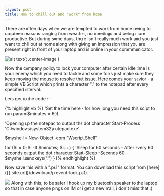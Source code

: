 ```yaml
---
layout: post
title: How to chill out and "work" from home
---
```


There are often days when we are tempted to work from home owing to umpteen reasons ranging from weather, no meetings and being more productive. But during some days, there isn't really much work and you just want to chill out at home along with giving an impression that you are present right in front of your laptop and is online in your commmunicator. 

![alt text](http://d2ws0xxnnorfdo.cloudfront.net/meme/260667 "Working/Chilling from Home"){: .center-image }

Now the company policy to lock your computer after certain idle time is your enemy which you need to tackle and some folks just make sure they keep moving the mouse to resolve that issue. Here comes your savior - a simple VB Script which prints a character "." to the notepad after every specified interval. 

Lets get to the code :-

{% highlight vb %}
'Set the time here - for how long you need this scipt to run
param($minutes = 60)

'Opening up the notepad to output the dot character
Start-Process 'C:\windows\system32\notepad.exe'

$myshell = New-Object -com "Wscript.Shell"

for ($i = 0; $i -lt $minutes; $i++) {
  'Sleep for 60 seconds - After every 60 seconds output the dot character
  Start-Sleep -Seconds 60
  $myshell.sendkeys(".")
}
{% endhighlight %}

Now save this with a ".ps1" format. You can download this script from [here]({{ site.url}}/download/prevent-lock.ps1).
<div style="overflow: auto;">
<img src="https://encrypted-tbn2.gstatic.com/images?q=tbn:ANd9GcQYpVPzDckwDCjWGmBxPuviLf8tw03cScIzzv6ks438fW-FNR818Q" class="left-align"/>
Along with this, to be safer i hook up my bluetooth speaker to the laptop so that in case anyone pings on IM or i get a new mail, i don't miss that :)
</div>








